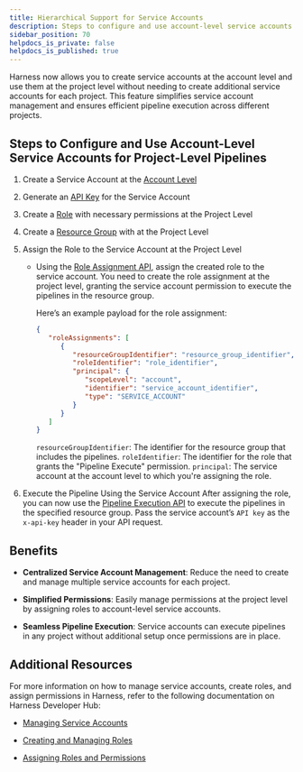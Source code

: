 ```yaml
---
title: Hierarchical Support for Service Accounts
description: Steps to configure and use account-level service accounts at project level.
sidebar_position: 70
helpdocs_is_private: false
helpdocs_is_published: true
---
```


Harness now allows you to create service accounts at the account level and use them at the project level without needing to create additional service accounts for each project. This feature simplifies service account management and ensures efficient pipeline execution across different projects.

## Steps to Configure and Use Account-Level Service Accounts for Project-Level Pipelines

1. Create a Service Account at the [Account Level](./add-and-manage-service-account.md#create-a-service-account)

2. Generate an [API Key](./add-and-manage-service-account.md#manage-api-keys) for the Service Account

4. Create a [Role](./add-manage-roles.md#create-a-role) with necessary permissions at the Project Level

5. Create a [Resource Group](./add-resource-groups.md#create-a-resource-group) with at the Project Level

6. Assign the Role to the Service Account at the Project Level

   - Using the [Role Assignment API](https://apidocs.harness.io/tag/Role-Assignments#operation/postRoleAssignments), assign the created role to the service account. You need to create the role assignment at the project level, granting the service account permission to execute the pipelines in the resource group.

      Here’s an example payload for the role assignment:
      ```json
      {
         "roleAssignments": [
            {
               "resourceGroupIdentifier": "resource_group_identifier",
               "roleIdentifier": "role_identifier",
               "principal": {
                  "scopeLevel": "account",
                  "identifier": "service_account_identifier",
                  "type": "SERVICE_ACCOUNT"
               }
            }
         ]
      }
      ```
      `resourceGroupIdentifier`: The identifier for the resource group that includes the pipelines.
      `roleIdentifier`: The identifier for the role that grants the "Pipeline Execute" permission.
      `principal`: The service account at the account level to which you're assigning the role.

7. Execute the Pipeline Using the Service Account
After assigning the role, you can now use the [Pipeline Execution API](https://apidocs.harness.io/tag/Pipeline-Execution#operation/execute-pipeline) to execute the pipelines in the specified resource group. Pass the service account’s `API key` as the `x-api-key` header in your API request.

## Benefits

- **Centralized Service Account Management**: Reduce the need to create and manage multiple service accounts for each project.

- **Simplified Permissions**: Easily manage permissions at the project level by assigning roles to account-level service accounts.

- **Seamless Pipeline Execution**: Service accounts can execute pipelines in any project without additional setup once permissions are in place.

## Additional Resources
For more information on how to manage service accounts, create roles, and assign permissions in Harness, refer to the following documentation on Harness Developer Hub:

- [Managing Service Accounts](./add-and-manage-service-account.md)

- [Creating and Managing Roles](./add-manage-roles.md)

- [Assigning Roles and Permissions](./rbac-in-harness.md)